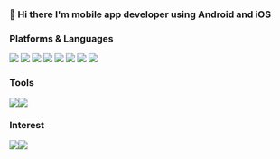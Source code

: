 ### 👋 Hi there I'm mobile app developer using Android and iOS

### Platforms & Languages
<img src="https://img.shields.io/badge/Android-3DDC84?style=flat-square&logo=Android&logoColor=white"/>
<img src="https://img.shields.io/badge/iOS-000000?style=flat-square&logo=iOS&logoColor=white"/>
<img src="https://img.shields.io/badge/Flutter-02569B?style=flat-square&logo=Flutter&logoColor=white"/>
<img src="https://img.shields.io/badge/Dart-0175C2?style=flat-square&logo=Dart&logoColor=white"/>
<img src="https://img.shields.io/badge/JavaScriipt-F7DF1E.svg?style=flat-square&logo=Javascript&logoColor=bloack"/>
<img src="https://img.shields.io/badge/Windows-0078D6.svg?style=flat-square&logo=Windows&logoColor=bloack"/>
<img src="https://img.shields.io/badge/macOS-000000.svg?style=flat-square&logo=macOS&logoColor=bloack"/>
<img src="https://img.shields.io/badge/Linux-FCC624.svg?style=flat-square&logo=Linux&logoColor=bloack"/>

### Tools
<img src="https://img.shields.io/badge/Firebase-FFCA28?style=flat-square&logo=Firebase&logoColor=black"/><img src="https://img.shields.io/badge/Git-F05032?style=flat-square&logo=Git&logoColor=white"/>

### Interest
<img src="https://img.shields.io/badge/NestJS-E0234E?style=flat-square&logo=NestJS&logoColor=black"/><img src="https://img.shields.io/badge/Rust-000000?style=flat-square&logo=Rust&logoColor=black"/>



